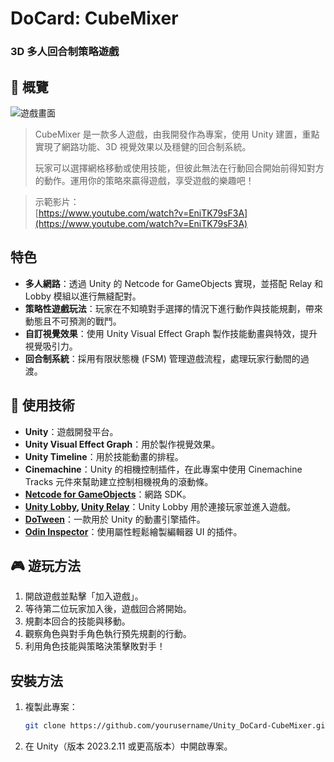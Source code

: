 # DoCard: CubeMixer
### 3D 多人回合制策略遊戲

## 📄 概覽
![遊戲畫面](https://hackmd.io/_uploads/B1nyvALaC.png)

> CubeMixer 是一款多人遊戲，由我開發作為專案，使用 Unity 建置，重點實現了網路功能、3D 視覺效果以及穩健的回合制系統。
>
> 玩家可以選擇網格移動或使用技能，但彼此無法在行動回合開始前得知對方的動作。運用你的策略來贏得遊戲，享受遊戲的樂趣吧！

> 示範影片：  
> [https://www.youtube.com/watch?v=EniTK79sF3A](https://www.youtube.com/watch?v=EniTK79sF3A)

## 特色
- **多人網路**：透過 Unity 的 Netcode for GameObjects 實現，並搭配 Relay 和 Lobby 模組以進行無縫配對。
- **策略性遊戲玩法**：玩家在不知曉對手選擇的情況下進行動作與技能規劃，帶來動態且不可預測的戰鬥。
- **自訂視覺效果**：使用 Unity Visual Effect Graph 製作技能動畫與特效，提升視覺吸引力。
- **回合制系統**：採用有限狀態機 (FSM) 管理遊戲流程，處理玩家行動間的過渡。

## 📡 使用技術
- **Unity**：遊戲開發平台。
- **Unity Visual Effect Graph**：用於製作視覺效果。
- **Unity Timeline**：用於技能動畫的排程。
- **Cinemachine**：Unity 的相機控制插件，在此專案中使用 Cinemachine Tracks 元件來幫助建立控制相機視角的滾動條。
- **[Netcode for GameObjects](https://unity.com/products/netcode)**：網路 SDK。
- **[Unity Lobby](https://unity.com/products/lobby), [Unity Relay](https://unity.com/products/relay)**：Unity Lobby 用於連接玩家並進入遊戲。
- **[DoTween](https://dotween.demigiant.com/)**：一款用於 Unity 的動畫引擎插件。
- **[Odin Inspector](https://odininspector.com/)**：使用屬性輕鬆繪製編輯器 UI 的插件。

## 🎮 遊玩方法
1. 開啟遊戲並點擊「加入遊戲」。
2. 等待第二位玩家加入後，遊戲回合將開始。
3. 規劃本回合的技能與移動。
4. 觀察角色與對手角色執行預先規劃的行動。
5. 利用角色技能與策略決策擊敗對手！

## 安裝方法
1. 複製此專案：
   ```bash
   git clone https://github.com/yourusername/Unity_DoCard-CubeMixer.git
2. 在 Unity（版本 2023.2.11 或更高版本）中開啟專案。
